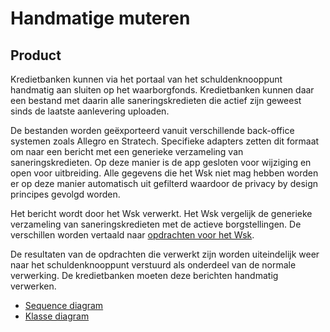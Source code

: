 # Handmatige muteren

## Product

Kredietbanken kunnen via het portaal van het schuldenknooppunt handmatig aan sluiten op het waarborgfonds.
Kredietbanken kunnen daar een bestand met daarin alle saneringskredieten die actief zijn geweest sinds de laatste aanlevering uploaden.

De bestanden worden geëxporteerd vanuit verschillende back-office systemen zoals Allegro en Stratech. Specifieke adapters zetten dit formaat om naar een bericht met een generieke verzameling van saneringskredieten. Op deze manier is de app gesloten voor wijziging en open voor uitbreiding. Alle gegevens die het Wsk niet mag hebben worden er op deze manier automatisch uit gefilterd waardoor de privacy by design principes gevolgd worden.

Het bericht wordt door het Wsk verwerkt. Het Wsk vergelijk de generieke verzameling van saneringskredieten met de actieve borgstellingen. De verschillen worden vertaald naar [opdrachten voor het Wsk](../../producten/borgstelling/index.md#interface).

De resultaten van de opdrachten die verwerkt zijn worden uiteindelijk weer naar het schuldenknooppunt verstuurd als onderdeel van de normale verwerking. De kredietbanken moeten deze berichten handmatig verwerken. 

* [Sequence diagram](sequence-diagram.puml)
* [Klasse diagram](class-diagram.puml)
